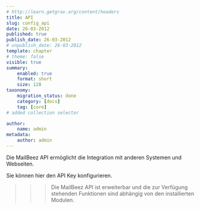 ```yaml
---
# http://learn.getgrav.org/content/headers
title: API
slug: config_api
date: 26-03-2012
published: true
publish_date: 26-03-2012
# unpublish_date: 26-03-2012
template: chapter
# theme: false
visible: true
summary:
    enabled: true
    format: short
    size: 128
taxonomy:
    migration_status: done
    category: [docs]
    tag: [core]
# added collection selector

author:
    name: admin
metadata:
    author: admin
---
```


Die MailBeez API ermöglicht die Integration mit anderen Systemen und Webseiten. 

Sie können hier den API Key konfigurieren.

>>>Die MailBeez API ist erweiterbar und die zur Verfügung stehenden Funktionen sind abhängig von den installierten Modulen.
